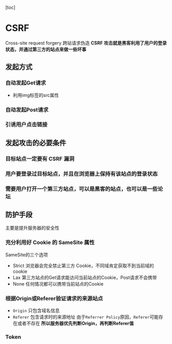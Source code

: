 [toc]
# CSRF
Cross-site request forgery  跨站请求伪造
**CSRF 攻击就是黑客利用了用户的登录状态，并通过第三方的站点来做一些坏事**

## 发起方式

  ### 自动发起Get请求
  - 利用img标签的src属性
  ### 自动发起Post请求
  ### 引诱用户点击链接

## 发起攻击的必要条件

  ### 目标站点一定要有 CSRF 漏洞
  ### 用户要登录过目标站点，并且在浏览器上保持有该站点的登录状态
  ### 需要用户打开一个第三方站点，可以是黑客的站点，也可以是一些论坛
## 防护手段
主要是提升服务器的安全性
### 充分利用好 Cookie 的 SameSite 属性
SameSite的三个选项
- Strict
  浏览器会完全禁止第三方 Cookie，不同域肯定获取不到当前域的cookie
- Lax
  第三方站点的Get请求能访问当前站点的Cookie，Post请求不会携带
- None
  任何情况都可以携带当前站点的Cookie
### 根据Origin或Referer验证请求的来源站点
- `Origin`
  只包含域名信息
- `Referer`
  包含请求时的来源地址
  由于`Referrer Policy`原因，`Referer`可能存在或者不存在
**所以服务器优先判断Origin，再判断Referer值**
### Token